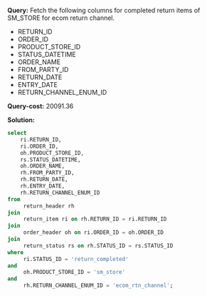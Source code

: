 **Query:** Fetch the following columns for completed return items of SM_STORE for ecom return channel.
- RETURN_ID 
- ORDER_ID
- PRODUCT_STORE_ID 
- STATUS_DATETIME
- ORDER_NAME 
- FROM_PARTY_ID 
- RETURN_DATE 
- ENTRY_DATE
- RETURN_CHANNEL_ENUM_ID

**Query-cost:** 20091.36

**Solution:**
```sql
select 
    ri.RETURN_ID,
    ri.ORDER_ID,
    oh.PRODUCT_STORE_ID,
    rs.STATUS_DATETIME,
    oh.ORDER_NAME,
    rh.FROM_PARTY_ID,
    rh.RETURN_DATE,
    rh.ENTRY_DATE,
    rh.RETURN_CHANNEL_ENUM_ID
from 
     return_header rh 
join 
     return_item ri on rh.RETURN_ID = ri.RETURN_ID
join 
     order_header oh on ri.ORDER_ID = oh.ORDER_ID
join 
     return_status rs on rh.STATUS_ID = rs.STATUS_ID
where 
     ri.STATUS_ID = 'return_completed' 
and 
     oh.PRODUCT_STORE_ID = 'sm_store' 
and 
     rh.RETURN_CHANNEL_ENUM_ID = 'ecom_rtn_channel';


